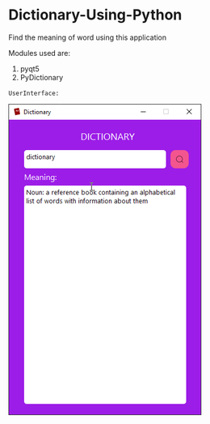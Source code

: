 # Dictionary-Using-Python
Find the meaning of word using this application

Modules used are:
  1. pyqt5
  2. PyDictionary
 
    UserInterface:
![The GUI](https://raw.githubusercontent.com/samir2901/Dictionary-Using-Python/master/Screenshot/screenshot.png)
